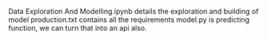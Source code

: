 Data Exploration And Modelling.ipynb details the exploration and building of model
production.txt contains all the requirements
model.py is predicting function, we can turn that into an api also.
